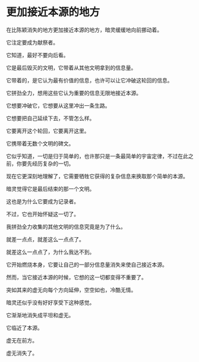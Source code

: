 # 更加接近本源的地方

在比陈颖消失的地方更加接近本源的地方，暗灵缓缓地向前挪动着。

它注定要成为献祭者。

它知道，最好不要向后看。

它是最后毁灭的文明，它带着从其他文明拿到的信息量。

它带着的，是它认为最有价值的信息，也许可以让它冲破这轮回的信息。

它拼劲全力，想用这些它认为重要的信息无限地接近本源。

它想要冲破它，它想要从这里冲出一条生路。

它想要把自己延续下去，不管怎么样。

它要离开这个轮回，它要离开这里。

它携带着无数个文明的碑文。

它似乎知道，一切是归于简单的，也许那只是一条最简单的宇宙定律，不过在此之前，你要先经历复杂的一切。

现在它更深刻地理解了，它需要牺牲它获得的复杂信息来换取那个简单的本源。

暗灵觉得它是最后结束的那一个文明。

这也是为什么它要成为记录者。

不过，它也开始怀疑这一切了。

我拼劲全力收集的其他文明的信息究竟是为了什么。

就差一点点，就差这么一点点了。

就差这么一点点了，为什么我达不到。

它开始燃烧本身，它要让自己的一部分信息量消失来使自己接近本源。

然而，当它接近本源的时候，它想的这一切都变得不重要了。

突如其来的虚无向每个方向延伸，空空如也，冷酷无情。

暗灵还似乎没有好好享受下这种感觉。

它渐渐地消失成平坦和虚无。

它临近了本源。

虚无在前方。

虚无消失了。
